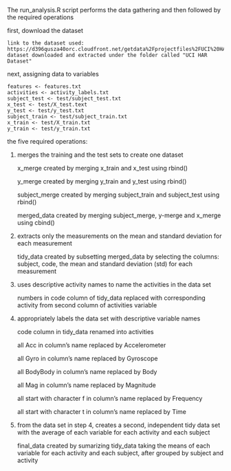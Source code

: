 

The run_analysis.R script performs the data gathering and then followed by the required operations

first, download the dataset

    link to the dataset used: https://d396qusza40orc.cloudfront.net/getdata%2Fprojectfiles%2FUCI%20HAR%20Dataset.zip
    dataset downloaded and extracted under the folder called "UCI HAR Dataset"

next, assigning data to variables
    
    features <- features.txt
    activities <- activity_labels.txt
    subject_test <- test/subject_test.txt
    x_test <- test/X_test.text
    y_test <- test/y_test.txt
    subject_train <- test/subject_train.txt
    x_train <- test/X_train.txt
    y_train <- test/y_train.txt
    
the five required operations:
    
1) merges the training and the test sets to create one dataset
    
    x_merge created by merging x_train and x_test using rbind()
    
    y_merge created by merging y_train and y_test using rbind()
    
    subject_merge created by merging subject_train and subject_test using rbind()
    
    merged_data created by merging subject_merge, y-merge and x_merge using cbind()
  
    
 2) extracts only the measurements on the mean and standard deviation for each measurement
    
    tidy_data created by subsetting merged_data by selecting the columns:
        subject,
        code,
        the mean and standard deviation (std) for each measurement
    
 3) uses descriptive activity names to name the activities in the data set
  
    numbers in code column of tidy_data replaced with corresponding activity from second column of activities variable
    

 4) appropriately labels the data set with descriptive variable names
    
    code column in tidy_data renamed into activities
    
    all Acc in column’s name replaced by Accelerometer
    
    all Gyro in column’s name replaced by Gyroscope
    
    all BodyBody in column’s name replaced by Body
    
    all Mag in column’s name replaced by Magnitude
    
    all start with character f in column’s name replaced by Frequency
    
    all start with character t in column’s name replaced by Time

 5) from the data set in step 4, creates a second, independent tidy data set with the average of each variable for each activity and each subject
 
    final_data created by sumarizing tidy_data taking the means of each variable for each activity and each subject, after grouped by subject and activity
        
        


